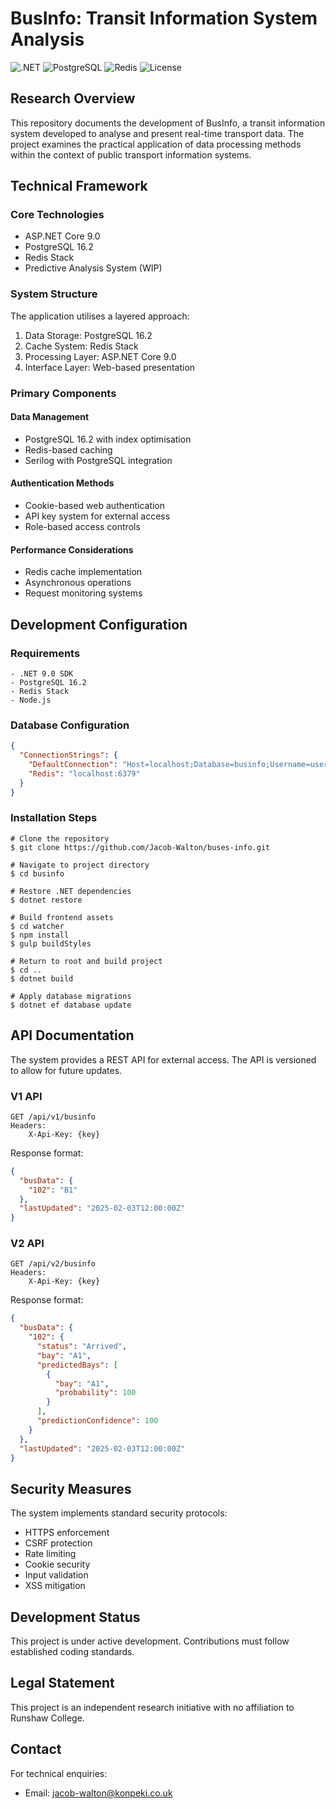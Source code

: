 # BusInfo: Transit Information System Analysis

![.NET](https://img.shields.io/badge/.NET-9.0-512BD4?style=for-the-badge&logo=dotnet&logoColor=white)
![PostgreSQL](https://img.shields.io/badge/PostgreSQL-16.2-316192?style=for-the-badge&logo=postgresql&logoColor=white)
![Redis](https://img.shields.io/badge/Redis-Stack-DC382D?style=for-the-badge&logo=redis&logoColor=white)
![License](https://img.shields.io/badge/License-MIT-yellow.svg?style=for-the-badge)

## Research Overview

This repository documents the development of BusInfo, a transit information system developed to analyse and present real-time transport data. The project examines the practical application of data processing methods within the context of public transport information systems.

## Technical Framework

### Core Technologies

- ASP.NET Core 9.0
- PostgreSQL 16.2
- Redis Stack
- Predictive Analysis System (WIP)

### System Structure

The application utilises a layered approach:

1. Data Storage: PostgreSQL 16.2
2. Cache System: Redis Stack
3. Processing Layer: ASP.NET Core 9.0
4. Interface Layer: Web-based presentation

### Primary Components

#### Data Management

- PostgreSQL 16.2 with index optimisation
- Redis-based caching
- Serilog with PostgreSQL integration

#### Authentication Methods

- Cookie-based web authentication
- API key system for external access
- Role-based access controls

#### Performance Considerations

- Redis cache implementation
- Asynchronous operations
- Request monitoring systems

## Development Configuration

### Requirements

```plaintext
- .NET 9.0 SDK
- PostgreSQL 16.2
- Redis Stack
- Node.js
```

### Database Configuration

```json
{
  "ConnectionStrings": {
    "DefaultConnection": "Host=localhost;Database=businfo;Username=username;Password=password",
    "Redis": "localhost:6379"
  }
}
```

### Installation Steps

```shell
# Clone the repository
$ git clone https://github.com/Jacob-Walton/buses-info.git

# Navigate to project directory
$ cd businfo

# Restore .NET dependencies
$ dotnet restore

# Build frontend assets
$ cd watcher
$ npm install
$ gulp buildStyles

# Return to root and build project
$ cd ..
$ dotnet build

# Apply database migrations
$ dotnet ef database update
```

## API Documentation

The system provides a REST API for external access. The API is versioned to allow for future updates.

### V1 API

```http
GET /api/v1/businfo
Headers:
    X-Api-Key: {key}
```

Response format:

```json
{
  "busData": {
    "102": "B1"
  },
  "lastUpdated": "2025-02-03T12:00:00Z"
}
```

### V2 API

```http
GET /api/v2/businfo
Headers:
    X-Api-Key: {key}
```

Response format:

```json
{
  "busData": {
    "102": {
      "status": "Arrived",
      "bay": "A1",
      "predictedBays": [
        {
          "bay": "A1",
          "probability": 100
        }
      ],
      "predictionConfidence": 100
    }
  },
  "lastUpdated": "2025-02-03T12:00:00Z"
}
```

## Security Measures

The system implements standard security protocols:

- HTTPS enforcement
- CSRF protection
- Rate limiting
- Cookie security
- Input validation
- XSS mitigation

## Development Status

This project is under active development. Contributions must follow established coding standards.

## Legal Statement

This project is an independent research initiative with no affiliation to Runshaw College.

## Contact

For technical enquiries:

- Email: [jacob-walton@konpeki.co.uk](mailto:jacob-walton@konpeki.co.uk)
